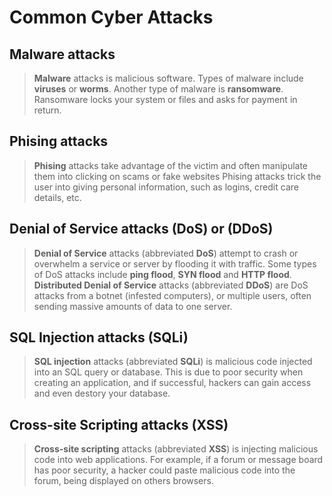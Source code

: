 # Common Cyber Attacks

## Malware attacks
> **Malware** attacks is malicious software. Types of malware include **viruses** or **worms**.
> Another type of malware is **ransomware**. Ransomware locks your system or files and asks for payment in return.

## Phising attacks
> **Phising** attacks take advantage of the victim and often manipulate them into clicking on scams or fake websites
> Phising attacks trick the user into giving personal information, such as logins, credit care details, etc.

## Denial of Service attacks (DoS) or (DDoS)
> **Denial of Service** attacks (abbreviated **DoS**) attempt to crash or overwhelm a service or server by flooding it with traffic.
> Some types of DoS attacks include **ping flood**, **SYN flood** and **HTTP flood**.
> **Distributed Denial of Service** attacks (abbreviated **DDoS**) are DoS attacks from a botnet (infested computers), or multiple users, often sending massive amounts of data to one server.

## SQL Injection attacks (SQLi)
> **SQL injection** attacks (abbreviated **SQLi**) is malicious code injected into an SQL query or database.
> This is due to poor security when creating an application, and if successful, hackers can gain access and even destory your database.

## Cross-site Scripting attacks (XSS)
> **Cross-site scripting** attacks (abbreviated **XSS**) is injecting malicious code into web applications.
> For example, if a forum or message board has poor security, a hacker could paste malicious code into the forum, being displayed on others browsers.
